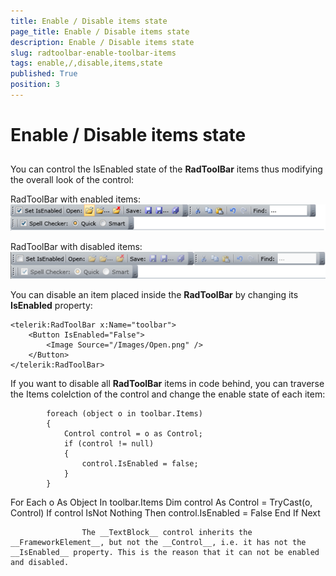 ```yaml
---
title: Enable / Disable items state
page_title: Enable / Disable items state
description: Enable / Disable items state
slug: radtoolbar-enable-toolbar-items
tags: enable,/,disable,items,state
published: True
position: 3
---
```


# Enable / Disable items state



## 

You can control the IsEnabled state of the __RadToolBar__ items thus modifying the overall look of the control: 

RadToolBar with enabled items:![Rad Tool Bar Enabled Items](images/RadToolBar_EnabledItems.png)

RadToolBar with disabled items:![Rad Tool Bar Disabled Items](images/RadToolBar_DisabledItems.png)

You can disable an item placed inside the __RadToolBar__ by changing its __IsEnabled__ property:

	
    <telerik:RadToolBar x:Name="toolbar">
        <Button IsEnabled="False">
            <Image Source="/Images/Open.png" />
        </Button>
    </telerik:RadToolBar>
					



If you want to disable all __RadToolBar__ items in code behind, you can traverse the Items colelction of the control and change the enable state of each item:
			

	
			foreach (object o in toolbar.Items)
			{
				Control control = o as Control;
				if (control != null)
				{
					control.IsEnabled = false;
				}
			}
					



	
For Each o As Object In toolbar.Items
	Dim control As Control = TryCast(o, Control)
	If control IsNot Nothing Then
		control.IsEnabled = False
	End If
Next
					



>
					The __TextBlock__ control inherits the __FrameworkElement__, but not the __Control__, i.e. it has not the __IsEnabled__ property. This is the reason that it can not be enabled and disabled.
				
